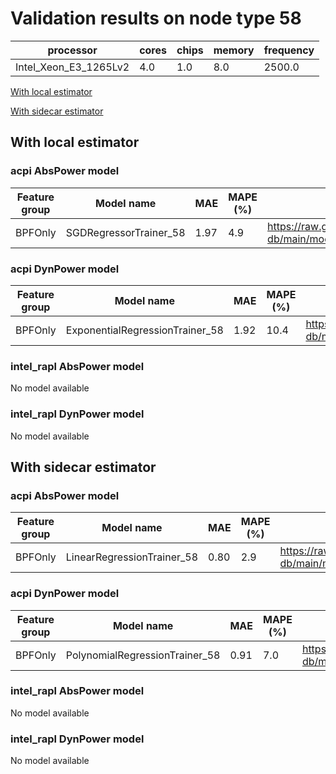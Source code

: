 # Validation results on node type 58

| processor | cores | chips | memory | frequency |
| --- | --- | --- | --- | --- |
| Intel_Xeon_E3_1265Lv2 | 4.0 | 1.0 | 8.0 | 2500.0 |

[With local estimator](#with-local-estimator)

[With sidecar estimator](#with-sidecar-estimator)

## With local estimator

### acpi AbsPower model

| Feature group | Model name | MAE | MAPE (%) | URL |
| --- | --- | --- | --- | --- |
| BPFOnly | SGDRegressorTrainer_58 | 1.97 | 4.9 | https://raw.githubusercontent.com/sustainable-computing-io/kepler-model-db/main/models/v0.7/specpower/acpi/AbsPower/BPFOnly/SGDRegressorTrainer_58.json |
### acpi DynPower model

| Feature group | Model name | MAE | MAPE (%) | URL |
| --- | --- | --- | --- | --- |
| BPFOnly | ExponentialRegressionTrainer_58 | 1.92 | 10.4 | https://raw.githubusercontent.com/sustainable-computing-io/kepler-model-db/main/models/v0.7/specpower/acpi/DynPower/BPFOnly/ExponentialRegressionTrainer_58.json |
### intel_rapl AbsPower model

No model available

### intel_rapl DynPower model

No model available

## With sidecar estimator

### acpi AbsPower model

| Feature group | Model name | MAE | MAPE (%) | URL |
| --- | --- | --- | --- | --- |
| BPFOnly | LinearRegressionTrainer_58 | 0.80 | 2.9 | https://raw.githubusercontent.com/sustainable-computing-io/kepler-model-db/main/models/v0.7/specpower/acpi/AbsPower/BPFOnly/LinearRegressionTrainer_58.zip |
### acpi DynPower model

| Feature group | Model name | MAE | MAPE (%) | URL |
| --- | --- | --- | --- | --- |
| BPFOnly | PolynomialRegressionTrainer_58 | 0.91 | 7.0 | https://raw.githubusercontent.com/sustainable-computing-io/kepler-model-db/main/models/v0.7/specpower/acpi/DynPower/BPFOnly/PolynomialRegressionTrainer_58.zip |
### intel_rapl AbsPower model

No model available

### intel_rapl DynPower model

No model available


